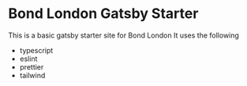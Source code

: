 # Bond London Gatsby Starter

This is a basic gatsby starter site for Bond London
It uses the following

- typescript
- eslint
- prettier
- tailwind

